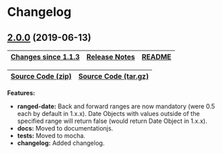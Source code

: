 # Changelog

## <a name="2.0.0"></a> [2.0.0](https://github.com/jpcx/ranged-date/tree/2.0.0) (2019-06-13)

| __[Changes since 1.1.3](https://github.com/jpcx/ranged-date/compare/0.1.3...2.0.0)__ | [Release Notes](https://github.com/jpcx/ranged-date/releases/tag/2.0.0) | [README](https://github.com/jpcx/ranged-date/tree/2.0.0/README.md) |
| --- | --- | --- |

| [Source Code (zip)](https://github.com/jpcx/ranged-date/archive/2.0.0.zip) | [Source Code (tar.gz)](https://github.com/jpcx/ranged-date/archive/2.0.0.tar.gz) |
| --- | --- |

__Features:__

+ __ranged-date:__ Back and forward ranges are now mandatory (were 0.5 each by default in 1.x.x).
                   Date Objects with values outside of the specified range will return false (would return Date Object in 1.x.x).
+ __docs:__      Moved to documentationjs.
+ __tests:__     Moved to mocha.
+ __changelog:__ Added changelog.
